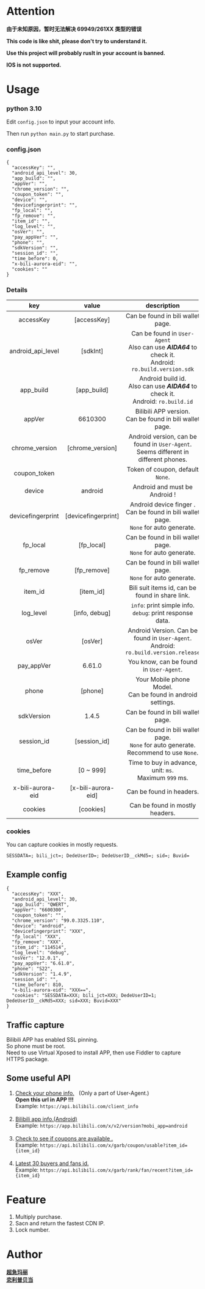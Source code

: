 # Attention
**由于未知原因，暂时无法解决 69949/261XX 类型的错误**

**This code is like shit, please don't try to understand it.**

**Use this project will probably ruslt in your account is banned.**  

**IOS is not supported.**

# Usage
### python 3.10
Edit `config.json` to input your account info.  

Then run `python main.py` to start purchase.

### config.json
```
{
  "accessKey": "",
  "android_api_level": 30,
  "app_build": "",
  "appVer": "",
  "chrome_version": "",
  "coupon_token": "",
  "device": "",
  "devicefingerprint": "",
  "fp_local": "",
  "fp_remove": "",
  "item_id": "",
  "log_level": "",
  "osVer": "",
  "pay_appVer": "",
  "phone": "",
  "sdkVersion": "",
  "session_id": "",
  "time_before": 0,
  "x-bili-aurora-eid": "",
  "cookies": ""
}
```

### Details
|        key        |        value        |                                                 description                                                 |             url             |
|:-----------------:|:-------------------:|:-----------------------------------------------------------------------------------------------------------:|:---------------------------:|
|     accessKey     |     [accessKey]     |                                      Can be found in bili wallet page.                                      | `https://pay.bilibili.com/` |
| android_api_level |      [sdkInt]       | Can be found in `User-Agent`<br/>Also can use **_AIDA64_** to check it.<br/>Android: `ro.build.version.sdk` | `https://api.bilibili.com/` |
|     app_build     |     [app_build]     |           Android build id.<br/>Also can use **_AIDA64_** to check it.<br/>Android: `ro.build.id`           | `https://api.bilibili.com/` |
|      appVer       |       6610300       |                         Bilibili APP version.<br/>Can be found in bili wallet page.                         | `https://pay.bilibili.com/` |
|  chrome_version   |  [chrome_version]   |           Android version, can be found in `User-Agent`.<br/>Seems different in different phones.           | `https://api.bilibili.com/` |
|   coupon_token    |                     |                                      Token of coupon, default `None`.                                       |                             |
|      device       |       android       |                                        Android and must be Android !                                        |                             |
| devicefingerprint | [devicefingerprint] |         Android device finger .<br/>Can be found in bili wallet page.<br/>`None` for auto generate.         | `https://pay.bilibili.com/` |
|     fp_local      |     [fp_local]      |                       Can be found in bili wallet page.<br/>`None` for auto generate.                       | `https://pay.bilibili.com/` |
|     fp_remove     |     [fp_remove]     |                       Can be found in bili wallet page.<br/>`None` for auto generate.                       | `https://pay.bilibili.com/` |
|      item_id      |      [item_id]      |                               Bili suit items id, can be found in share link.                               | `https://api.bilibili.com/` |
|     log_level     |    [info, debug]    |                       `info`: print simple info. <br/>`debug`:  print response data.                        |                             |
|       osVer       |       [osVer]       |           Android Version. Can be found in `User-Agent`.<br/>Android: `ro.build.version.release`            | `https://api.bilibili.com/` |
|    pay_appVer     |       6.61.0        |                                   You know, can be found in `User-Agent`.                                   | `https://api.bilibili.com/` |
|       phone       |       [phone]       |                       Your Mobile phone Model.<br/>Can be found in android settings.                        |                             |
|    sdkVersion     |        1.4.5        |                                      Can be found in bili wallet page.                                      | `https://pay.bilibili.com/` |
|    session_id     |    [session_id]     |        Can be found in bili wallet page.<br/>`None` for auto generate.<br/>Recommend to use `None`.         | `https://pay.bilibili.com/` |
|    time_before    |      [0 ~ 999]      |                          Time to buy in advance, unit: `ms`.<br/>Maximum `999` ms.                          |                             |
|x-bili-aurora-eid|[x-bili-aurora-eid]|Can be found in headers.||
|      cookies      |      [cookies]      |                                       Can be found in mostly headers.                                       | `https://api.bilibili.com/` |

### cookies
You can capture cookies in mostly requests.
```
SESSDATA=; bili_jct=; DedeUserID=; DedeUserID__ckMd5=; sid=; Buvid=
```

## Example config
```
{
  "accessKey": "XXX",
  "android_api_level": 30,
  "app_build": "QWERT",
  "appVer": "6600300",
  "coupon_token": "",
  "chrome_version": "99.0.3325.110",
  "device": "android",
  "devicefingerprint": "XXX",
  "fp_local": "XXX",
  "fp_remove": "XXX",
  "item_id": "114514",
  "log_level": "debug",
  "osVer": "12.0.1",
  "pay_appVer": "6.61.0",
  "phone": "S22",
  "sdkVersion": "1.4.9",
  "session_id": "",
  "time_before": 810,
  "x-bili-aurora-eid": "XXX==",
  "cookies": "SESSDATA=XXX; bili_jct=XXX; DedeUserID=1; DedeUserID__ckMd5=XXX; sid=XXX; Buvid=XXX"
}
```

## Traffic capture
Bilibili APP has enabled SSL pinning.  
So phone must be root.  
Need to use Virtual Xposed to install APP, then use Fiddler to capture HTTPS package.

## Some useful API
1. [Check your phone info.](https://api.bilibili.com/client_info) &nbsp; (Only a part of User-Agent.)
</br>**Open this url in APP !!!**</br>
Example: `https://api.bilibili.com/client_info` </br></br>
2. [Bilibili app info.(Android)](https://app.bilibili.com/x/v2/version?mobi_app=android) </br>
Example: `https://app.bilibili.com/x/v2/version?mobi_app=android` </br></br>
3. [Check to see if coupons are available .](https://api.bilibili.com/x/garb/coupon/usable?item_id=32296) </br>
Example: `https://api.bilibili.com/x/garb/coupon/usable?item_id={item_id}` </br></br>
4. [Latest 30 buyers and fans id.](https://api.bilibili.com/x/garb/rank/fan/recent?item_id=32296) </br>
Example: `https://api.bilibili.com/x/garb/rank/fan/recent?item_id={item_id}` </br>

# Feature
1. Multiply purchase.
2. Sacn and return the fastest CDN IP.  
3. Lock number.

# Author
[**超急玛丽**](https://space.bilibili.com/24924450)  
[**恋利普贝当**](https://space.bilibili.com/2932835)
